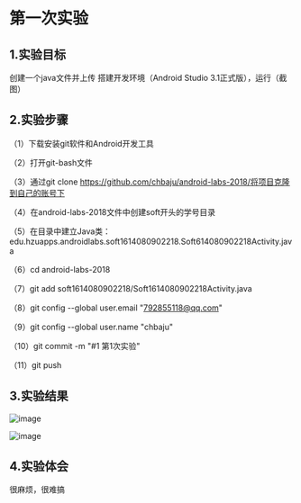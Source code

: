 # 第一次实验

## 1.实验目标

创建一个java文件并上传
搭建开发环境（Android Studio 3.1正式版），运行（截图）

## 2.实验步骤

（1）下载安装git软件和Android开发工具

（2）打开git-bash文件

（3）通过git clone https://github.com/chbaju/android-labs-2018/将项目克隆到自己的账号下

（4）在android-labs-2018文件中创建soft开头的学号目录

（5）在目录中建立Java类：edu.hzuapps.androidlabs.soft1614080902218.Soft614080902218Activity.java

（6）cd android-labs-2018

（7）git add soft1614080902218/Soft1614080902218Activity.java

（8）git config --global user.email "792855118@qq.com"

（9）git config --global user.name "chbaju"

（10）git commit -m "#1 第1次实验" 

（11）git push

## 3.实验结果
![image](https://github.com/chbaju/android-labs-2018/blob/master/soft1614080902218/%E6%8D%95%E8%8E%B7.PNG)

![image](https://github.com/chbaju/android-labs-2018/blob/master/soft1614080902218/1.PNG)
## 4.实验体会
很麻烦，很难搞
